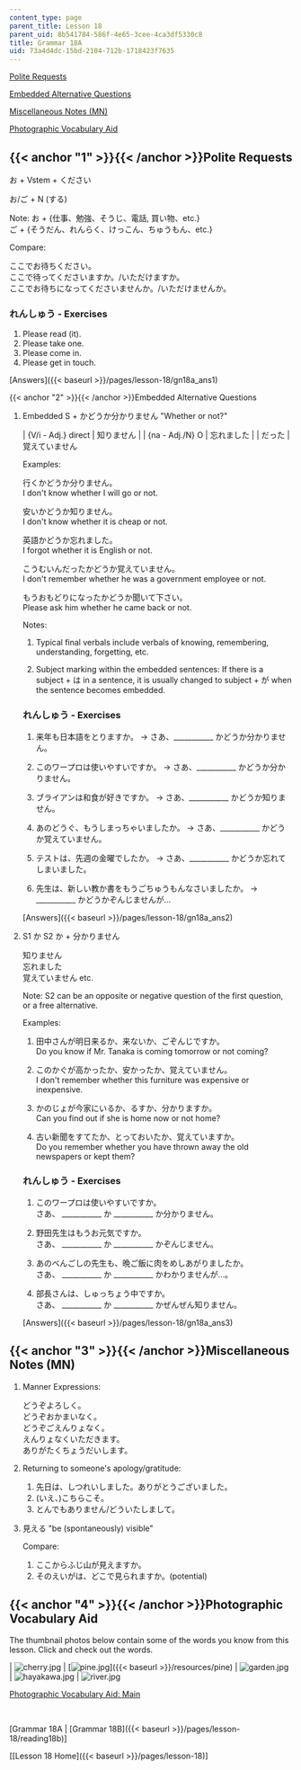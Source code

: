 ```yaml
---
content_type: page
parent_title: Lesson 18
parent_uid: 8b541784-586f-4e65-3cee-4ca3df5330c8
title: Grammar 18A
uid: 73a4d4dc-15bd-2104-712b-1718423f7635
---
```


[Polite Requests](#1)

[Embedded Alternative Questions](#2)

[Miscellaneous Notes (MN)](#3)

[Photographic Vocabulary Aid](http://web.archive.org/web/20060811045656/http://web.mit.edu/21f.500/www/vocab-photo/index.html)

{{< anchor "1" >}}{{< /anchor >}}Polite Requests
------------------------------------------------

お \+ Vstem + ください

お/ご \+ N (する)

Note: お + {仕事、勉強、そうじ、電話, 買い物、etc.}  
ご + {そうだん、れんらく、けっこん、ちゅうもん、etc.}

Compare:

ここでお待ちください。  
ここで待ってくださいますか。/いただけますか。  
ここでお待ちになってくださいませんか。/いただけませんか。

### れんしゅう - Exercises

1.  Please read (it).
2.  Please take one.
3.  Please come in.
4.  Please get in touch.

[Answers]({{< baseurl >}}/pages/lesson-18/gn18a_ans1)

{{< anchor "2" >}}{{< /anchor >}}Embedded Alternative Questions

1.  Embedded S + かどうか分かりません "Whether or not?"
    
    | {V/i - Adj.} direct | 知りません |
    | {na - Adj./N} O | 忘れました |
    | だった | 覚えていません 
    
    Examples:
    
    行くかどうか分りません。  
    I don't know whether I will go or not.
    
    安いかどうか知りません。  
    I don't know whether it is cheap or not.
    
    英語かどうか忘れました。  
    I forgot whether it is English or not.
    
    こうむいんだったかどうか覚えていません。  
    I don't remember whether he was a government employee or not.
    
    もうおもどりになったかどうか聞いて下さい。  
    Please ask him whether he came back or not.
    
    Notes:
    
    1.  Typical final verbals include verbals of knowing, remembering, understanding, forgetting, etc.
        
    2.  Subject marking within the embedded sentences: If there is a subject + は in a sentence, it is usually changed to subject + が when the sentence becomes embedded.
        
    
    ### れんしゅう - Exercises
    
      
    
    1.  来年も日本語をとりますか。 → さあ、\_\_\_\_\_\_\_\_\_\_\_ かどうか分かりません。
        
    2.  このワープロは使いやすいですか。 → さあ、\_\_\_\_\_\_\_\_\_\_\_ かどうか分かりません。
        
    3.  ブライアンは和食が好きですか。 → さあ、\_\_\_\_\_\_\_\_\_\_\_ かどうか知りません。
        
    4.  あのどうぐ、もうしまっちゃいましたか。 → さあ、\_\_\_\_\_\_\_\_\_\_\_ かどうか覚えていません。
        
    5.  テストは、先週の金曜でしたか。 → さあ、\_\_\_\_\_\_\_\_\_\_\_ かどうか忘れてしまいました。
        
    6.  先生は、新しい教か書をもうごちゅうもんなさいましたか。 → \_\_\_\_\_\_\_\_\_\_\_ かどうかぞんじませんが…
        
    
    [Answers]({{< baseurl >}}/pages/lesson-18/gn18a_ans2)
    
2.  S1 か S2 か + 分かりません
    
    知りません  
    忘れました  
    覚えていません etc.
    
    Note: S2 can be an opposite or negative question of the first question, or a free alternative.
    
    Examples:
    
    1.  田中さんが明日来るか、来ないか、ごぞんじですか。  
        Do you know if Mr. Tanaka is coming tomorrow or not coming?
        
    2.  このかぐが高かったか、安かったか、覚えていません。  
        I don't remember whether this furniture was expensive or inexpensive.
        
    3.  かのじょが今家にいるか、るすか、分かりますか。  
        Can you find out if she is home now or not home?
        
    4.  古い新聞をすてたか、とっておいたか、覚えていますか。  
        Do you remember whether you have thrown away the old newspapers or kept them?
        
    
    ### れんしゅう - Exercises
    
      
    
    1.  このワープロは使いやすいですか。  
        さあ、 \_\_\_\_\_\_\_\_\_\_\_ か \_\_\_\_\_\_\_\_\_\_\_ か分かりません。
        
    2.  野田先生はもうお元気ですか。  
        さあ、 \_\_\_\_\_\_\_\_\_\_\_ か \_\_\_\_\_\_\_\_\_\_\_ かぞんじません。
        
    3.  あのべんごしの先生も、晩ご飯に肉をめしあがりましたか。  
        さあ、 \_\_\_\_\_\_\_\_\_\_\_ か \_\_\_\_\_\_\_\_\_\_\_ かわかりませんが…。
        
    4.  部長さんは、しゅっちょう中ですか。  
        さあ、 \_\_\_\_\_\_\_\_\_\_\_ か \_\_\_\_\_\_\_\_\_\_\_ かぜんぜん知りません。
        
    
    [Answers]({{< baseurl >}}/pages/lesson-18/gn18a_ans3)
    

{{< anchor "3" >}}{{< /anchor >}}Miscellaneous Notes (MN)
---------------------------------------------------------

1.  Manner Expressions:
    
    どうぞよろしく。  
    どうぞおかまいなく。  
    どうぞごえんりょなく。  
    えんりょなくいただきます。  
    ありがたくちょうだいします。
    
2.  Returning to someone's apology/gratitude:
    
    1.  先日は、しつれいしました。ありがとうございました。
    2.  (いえ、)こちらこそ。
    3.  とんでもありません/どういたしまして。
3.  見える "be (spontaneously) visible"
    
    Compare:
    
    1.  ここからふじ山が見えますか。
    2.  そのえいがは、どこで見られますか。(potential)

{{< anchor "4" >}}{{< /anchor >}}Photographic Vocabulary Aid
------------------------------------------------------------

The thumbnail photos below contain some of the words you know from this lesson. Click and check out the words.

| ![cherry.jpg](BASEURL_PLACEHOLDER/resources/cherry) | [![pine.jpg](BASEURL_PLACEHOLDER/resources/pine)]({{< baseurl >}}/resources/pine) | ![garden.jpg](BASEURL_PLACEHOLDER/resources/garden) | ![hayakawa.jpg](BASEURL_PLACEHOLDER/resources/hayakawa) | ![river.jpg](BASEURL_PLACEHOLDER/resources/river) 

[Photographic Vocabulary Aid: Main](http://web.mit.edu/21f.500/www/vocab-photo/index.html)

  
 

\[Grammar 18A | [Grammar 18B]({{< baseurl >}}/pages/lesson-18/reading18b)\]

\[[Lesson 18 Home]({{< baseurl >}}/pages/lesson-18)\]